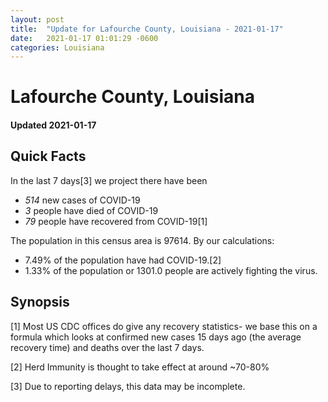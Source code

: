 ```yaml
---
layout: post
title:  "Update for Lafourche County, Louisiana - 2021-01-17"
date:   2021-01-17 01:01:29 -0600
categories: Louisiana
---
```


# Lafourche County, Louisiana
#### Updated 2021-01-17

## Quick Facts

In the last 7 days[3] we project there have been
- *514* new cases of COVID-19
- *3* people have died of COVID-19
- *79* people have recovered from COVID-19[1]

The population in this census area is 97614. By our calculations:
- 7.49% of the population have had COVID-19.[2]
- 1.33% of the population or 1301.0 people are actively fighting the virus.

## Synopsis




[1] Most US CDC offices do give any recovery statistics- we base this on a formula which looks at confirmed new cases
15 days ago (the average recovery time) and deaths over the last 7 days.

[2] Herd Immunity is thought to take effect at around ~70-80%

[3] Due to reporting delays, this data may be incomplete.
 
    